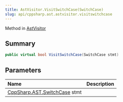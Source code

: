 ```yaml
---
title: AstVisitor.VisitSwitchCase(SwitchCase)
slug: api/cppsharp.ast.astvisitor.visitswitchcase
---
```

Method in [AstVisitor](/api/cppsharp/ast/astvisitor)

## Summary



```csharp
public virtual bool VisitSwitchCase(SwitchCase stmt)
```

## Parameters

|Name|Description|
|:---|:---|
|[CppSharp.AST.SwitchCase](/api/cppsharp/ast/switchcase) stmt||

